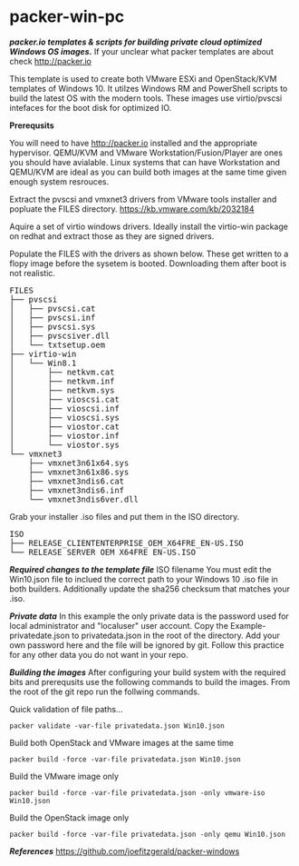 # packer-win-pc
***packer.io templates &amp; scripts for building private cloud optimized Windows OS images.***
If your unclear what packer templates are about check http://packer.io

This template is used to create both VMware ESXi and OpenStack/KVM templates of Windows 10. It utilzes Windows RM and PowerShell scripts to build the latest OS with the modern tools. These images use virtio/pvscsi intefaces for the boot disk for optimized IO. 

**Prerequsits**

You will need to have http://packer.io installed and the appropriate hypervisor. QEMU/KVM and VMware Workstation/Fusion/Player are ones you should have avialable. Linux systems that can have Workstation and QEMU/KVM are ideal as you can build both images at the same time given enough system resrouces. 

Extract the pvscsi and vmxnet3 drivers from VMware tools installer and popluate the FILES directory. 
https://kb.vmware.com/kb/2032184

Aquire a set of virtio windows drivers. Ideally install the virtio-win package on redhat and extract those as they are signed drivers. 

Populate the FILES with the drivers as shown below. These get written to a flopy image before the sysetem is booted. Downloading them after boot is not realistic. 
<pre>
FILES
├── pvscsi
│   ├── pvscsi.cat
│   ├── pvscsi.inf
│   ├── pvscsi.sys
│   ├── pvscsiver.dll
│   └── txtsetup.oem
├── virtio-win
│   └── Win8.1
│       ├── netkvm.cat
│       ├── netkvm.inf
│       ├── netkvm.sys
│       ├── vioscsi.cat
│       ├── vioscsi.inf
│       ├── vioscsi.sys
│       ├── viostor.cat
│       ├── viostor.inf
│       └── viostor.sys
└── vmxnet3
    ├── vmxnet3n61x64.sys
    ├── vmxnet3n61x86.sys
    ├── vmxnet3ndis6.cat
    ├── vmxnet3ndis6.inf
    └── vmxnet3ndis6ver.dll
</pre>

Grab your installer .iso files and put them in the ISO directory. 
<pre>
ISO
├── RELEASE_CLIENTENTERPRISE_OEM_X64FRE_EN-US.ISO
└── RELEASE_SERVER_OEM_X64FRE_EN-US.ISO
</pre>

***Required changes to the template file***
ISO filename
You must edit the Win10.json file to inclued the correct path to your Windows 10 .iso file in both builders. Additionally update the sha256 checksum that matches your .iso. 

***Private data***
In this example the only private data is the password used for local administrator and "localuser" user account. Copy the Example-privatedate.json to privatedata.json in the root of the directory. Add your own password here and the file will be ignored by git. Follow this practice for any other data you do not want in your repo.  

***Building the images***
After configuring your build system with the required bits and prerequsits use the following commands to build the images. From the root of the git repo run the follwing commands. 

Quick validation of file paths...
<pre><code>packer validate -var-file privatedata.json Win10.json</pre></code>

Build both OpenStack and VMware images at the same time
<pre><code>packer build -force -var-file privatedata.json Win10.json</pre></code>

Build the VMware image only
<pre><code>packer build -force -var-file privatedata.json -only vmware-iso Win10.json</pre></code>

Build the OpenStack image only
<pre><code>packer build -force -var-file privatedata.json -only qemu Win10.json</pre></code>


***References***
https://github.com/joefitzgerald/packer-windows







